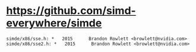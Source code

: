 # https://github.com/simd-everywhere/simde

```console
simde/x86/sse.h: *   2015      Brandon Rowlett <browlett@nvidia.com>
simde/x86/sse2.h: *   2015      Brandon Rowlett <browlett@nvidia.com>

```
